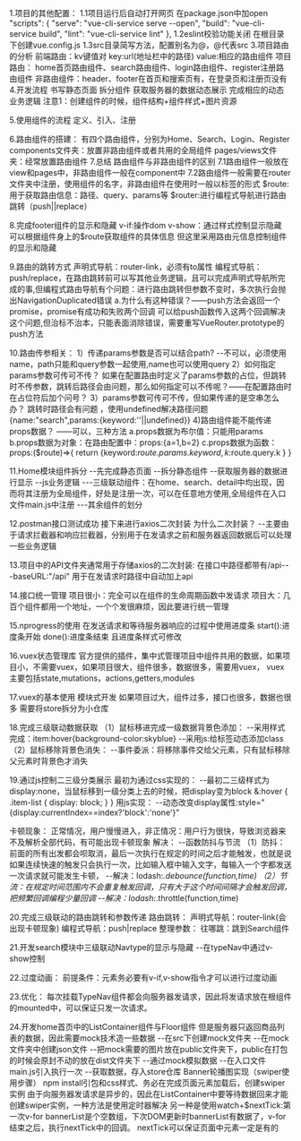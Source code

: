 1.项目的其他配置：
1.1项目运行后自动打开网页
    在package.json中加open
    "scripts": {
    "serve": "vue-cli-service serve --open",
    "build": "vue-cli-service build",
    "lint": "vue-cli-service lint"
  },
1.2eslint校验功能关闭
    在根目录下创建vue.config.js
1.3src目录简写方法，配置别名为@，@代表src
3.项目路由的分析
前端路由：kv键值对
key:url(地址栏中的路径)
value:相应的路由组件
项目路由：
home首页路由组件、search路由组件、login路由组件、register注册路由组件
非路由组件：header、footer在首页和搜索页有，在登录页和注册页没有
4.开发流程
书写静态页面
拆分组件
获取服务器的数据动态展示
完成相应的动态业务逻辑
注意1：创建组件的时候，组件结构+组件样式+图片资源

5.使用组件的流程
定义、引入、注册

6.路由组件的搭建：
有四个路由组件，分别为Home、Search、Login、Register
components文件夹：放置非路由组件或者共用的全局组件
pages/views文件夹：经常放置路由组件
7.总结
路由组件与非路由组件的区别
7.1路由组件一般放在view和pages中，非路由组件一般在component中
7.2路由组件一般需要在router文件夹中注册，使用组件的名字，非路由组件在使用时一般以标签的形式
$route:用于获取路由信息：路径、query、params等
$router:进行编程式导航进行路由跳转（push||replace）

8.完成footer组件的显示和隐藏
v-if:操作dom
v-show：通过样式控制显示隐藏
可以根据组件身上的$route获取组件的具体信息
但这里采用路由元信息控制组件的显示和隐藏

9.路由的跳转方式
声明式导航：router-link，必须有to属性
编程式导航：push/replace，在路由跳转前可以写其他业务逻辑，且可以完成声明式导航所完成的事,但编程式路由导航有个问题：进行路由跳转但参数不变时，多次执行会抛出NavigationDuplicated错误
a.为什么有这种错误？——push方法会返回一个promise，promise有成功和失败两个回调
可以给push函数传入这两个回调解决这个问题,但治标不治本，只能表面消除错误，需要重写VueRouter.prototype的push方法

10.路由传参相关：
1）传递params参数是否可以结合path?
--不可以，必须使用name，path只能和query参数一起使用,name也可以使用query
2）如何指定params参数可传可不传？
如果在配置路由时定义了params参数的占位，但跳转时不传参数，跳转后路径会由问题，那么如何指定可以不传呢？——在配置路由时在占位符后加个问号？
3）params参数可传可不传，但如果传递的是空串怎么办？
跳转时路径会有问题 ，使用undefined解决路径问题 {name:"search",params:{keyword:''||undefined}}
4)路由组件能不能传递props数据？
——可以，三种方法
a.props数据为布尔值：只能用params
b.props数据为对象：在路由配置中：props:{a=1,b=2}
c.props数据为函数：props:($route)=>{
    return {keyword:$route.params.keyword ,k:$route.query.k }
}

11.Home模块组件拆分
--先完成静态页面
--拆分静态组件
--获取服务器的数据进行显示
--js业务逻辑
---三级联动组件：在home、search、detail中均出现，因而将其注册为全局组件，好处是注册一次，可以在任意地方使用,全局组件在入口文件main.js中注册
---其余组件的划分

12.postman接口测试成功
接下来进行axios二次封装
为什么二次封装？
--主要由于请求拦截器和响应拦截器，分别用于在发请求之前和服务器返回数据后可以处理一些业务逻辑

13.项目中的API文件夹通常用于存储axios的二次封装:
在接口中路径都带有/api---baseURL:"/api"
用于在发请求时路径中自动加上api

14.接口统一管理
项目很小：完全可以在组件的生命周期函数中发请求
项目大：几百个组件都用一个地址，一个个发很麻烦，因此要进行统一管理

15.nprogress的使用
在发送请求和等待服务器响应的过程中使用进度条
start():进度条开始
done():进度条结束
且进度条样式可修改

16.vuex状态管理库
官方提供的插件，集中式管理项目中组件共用的数据，如果项目小，不需要vuex，如果项目很大，组件很多，数据很多，需要用vuex，
vuex主要包括state,mutations，actions,getters,modules

17.vuex的基本使用
模块式开发
如果项目过大，组件过多，接口也很多，数据也很多
需要将store拆分为小仓库

18.完成三级联动数据获取
（1）鼠标移进完成一级数据背景色添加：
--采用样式完成：item:hover{background-color:skyblue}
--采用js:给标签动态添加class
（2）鼠标移除背景色消失：
--事件委派：将移除事件交给父元素，只有鼠标移除父元素时背景色才消失

19.通过js控制二三级分类展示
最初为通过css实现的：
--最初二三级样式为display:none，当鼠标移到一级分类上去的时候，把display变为block
&:hover {
.item-list {
display: block;
 }
 }
 用js实现：
 --动态改变display属性:style="{display:currentIndex==index?'block':'none'}"

卡顿现象：
正常情况，用户慢慢进入，非正情况：用户行为很快，导致浏览器来不及解析全部代码，有可能出现卡顿现象
解决：
--函数防抖与节流
（1）防抖：前面的所有出发都会呗取消，最后一次执行在规定的时间之后才能触发，也就是说如果连续快速的触发只会执行一次，比如输入框中输入文字，每输入一个字都发送一次请求就可能发生卡顿，
--解决：lodash:_.debounce(function,time)
（2）节流：在规定时间范围内不会重复触发回调，只有大于这个时间间隔才会触发回调，把频繁回调编程少量回调
--解决：lodash:_.throttle(function,time)

20.完成三级联动的路由跳转和参数传递
路由跳转：
声明式导航：router-link(会出现卡顿现象)
编程式导航：push|replace
整理参数：
往哪跳：跳到Search组件

21.开发search模块中三级联动Navtype的显示与隐藏
--在typeNav中通过v-show控制

22.过度动画：
前提条件：元素务必要有v-if,v-show指令才可以进行过度动画

23.优化：
每次挂载TypeNav组件都会向服务器发请求，因此将发请求放在根组件的mounted中，可以保证只发一次请求。


24.开发home首页中的ListContainer组件与Floor组件
但是服务器只返回商品列表的数据，因此需要mock技术造一些数据
--在src下创建mock文件夹
--在mock文件夹中创建json文件
--把mock需要的图片放在public文件夹下，public在打包的时候会原封不动的放在dist文件夹下
--通过mock模拟数据
--在入口文件main.js引入执行一次
--获取数据，存入store仓库
Banner轮播图实现（swiper使用步骤）
npm install引包和css样式、务必在完成页面元素加载后，创建swiper实例
由于向服务器发请求是异步的，因此在ListContainer中要等待数据回来才能创建swiper实例，一种方法是使用定时器解决
另一种是使用watch+$nextTick:第一次v-for bannerList是个空数组，下次DOM更新时bannerList有数据了，v-for结束之后，执行nextTick中的回调。
nextTick可以保证页面中元素一定是有的
